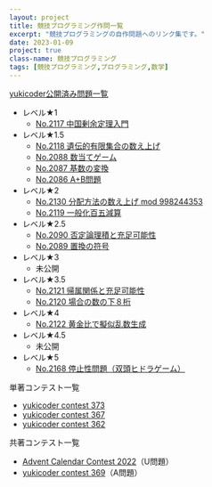 ```yaml
---
layout: project
title: 競技プログラミング作問一覧
excerpt: "競技プログラミングの自作問題へのリンク集です。"
date: 2023-01-09
project: true
class-name: 競技プログラミング
tags: [競技プログラミング,プログラミング,数学]
---
```



[yukicoder公開済み問題一覧](https://yukicoder.me/users/5376/problems)

- レベル★1
  - [No.2117 中国剰余定理入門](https://yukicoder.me/problems/no/2117)
- レベル★1.5
  - [No.2118 遺伝的有限集合の数え上げ](https://yukicoder.me/problems/no/2118)
  - [No.2088 数当てゲーム](https://yukicoder.me/problems/no/2088)
  - [No.2087 基数の変換](https://yukicoder.me/problems/no/2087)
  - [No.2086 A+B問題](https://yukicoder.me/problems/no/2086)
- レベル★2
  - [No.2130 分配方法の数え上げ mod 998244353](https://yukicoder.me/problems/no/2130)
  - [No.2119 一般化百五減算](https://yukicoder.me/problems/no/2119)
- レベル★2.5
  - [No.2090 否定論理積と充足可能性](https://yukicoder.me/problems/no/2090)
  - [No.2089 置換の符号](https://yukicoder.me/problems/no/2089)
- レベル★3
  - 未公開
- レベル★3.5
  - [No.2121 帰属関係と充足可能性](https://yukicoder.me/problems/no/2121)
  - [No.2120 場合の数の下８桁](https://yukicoder.me/problems/no/2120)
- レベル★4
  - [No.2122 黄金比で擬似乱数生成](https://yukicoder.me/problems/no/2122)
- レベル★4.5
  - 未公開
- レベル★5
  - [No.2168 停止性問題（双頭ヒドラゲーム）](https://yukicoder.me/problems/no/2168)

単著コンテスト一覧
- [yukicoder contest 373](https://yukicoder.me/contests/418)
- [yukicoder contest 367](https://yukicoder.me/contests/411)
- [yukicoder contest 362](https://yukicoder.me/contests/405)

共著コンテスト一覧
- [Advent Calendar Contest 2022](https://yukicoder.me/contests/416)（U問題）
- [yukicoder contest 369](https://yukicoder.me/contests/409)（A問題）
